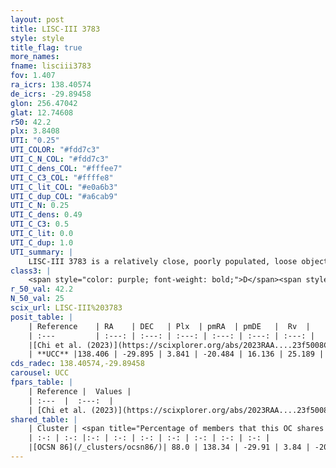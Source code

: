 ```yaml
---
layout: post
title: LISC-III 3783
style: style
title_flag: true
more_names: 
fname: lisciii3783
fov: 1.407
ra_icrs: 138.40574
de_icrs: -29.89458
glon: 256.47042
glat: 12.74608
r50: 42.2
plx: 3.8408
UTI: "0.25"
UTI_COLOR: "#fdd7c3"
UTI_C_N_COL: "#fdd7c3"
UTI_C_dens_COL: "#fffee7"
UTI_C_C3_COL: "#ffffe8"
UTI_C_lit_COL: "#e0a6b3"
UTI_C_dup_COL: "#a6cab9"
UTI_C_N: 0.25
UTI_C_dens: 0.49
UTI_C_C3: 0.5
UTI_C_lit: 0.0
UTI_C_dup: 1.0
UTI_summary: |
    LISC-III 3783 is a relatively close, poorly populated, loose object of intermediate C3 quality. It was recently reported in the literature. This object shares a large percentage of members with a later reported entry.
class3: |
    <span style="color: purple; font-weight: bold;">D</span><span style="color: green; font-weight: bold;">A</span>
r_50_val: 42.2
N_50_val: 25
scix_url: LISC-III%203783
posit_table: |
    | Reference    | RA    | DEC   | Plx  | pmRA  | pmDE   |  Rv  |
    | :---         | :---: | :---: | :---: | :---: | :---: | :---: |
    |[Chi et al. (2023)](https://scixplorer.org/abs/2023RAA....23f5008C) | 138.317 | -29.981 | 3.848 | -20.561 | 15.861 | -- |
    | **UCC** |138.406 | -29.895 | 3.841 | -20.484 | 16.136 | 25.189 | 
cds_radec: 138.40574,-29.89458
carousel: UCC
fpars_table: |
    | Reference |  Values |
    | :---  |  :---:  |
    | [Chi et al. (2023)](https://scixplorer.org/abs/2023RAA....23f5008C) | `E(V-I)=0.52, m-M=8.0, Z=0.004, fbin=0.23` |
shared_table: |
    | Cluster | <span title="Percentage of members that this OC shares with the ones listed">%</span>   | RA   | DEC   | Plx   | pmRA  | pmDE  | Rv | UTI |
    | :-: | :-: |:-: | :-: | :-: | :-: | :-: | :-: | :-: |
    |[OCSN 86](/_clusters/ocsn86/)| 88.0 | 138.34 | -29.91 | 3.84 | -20.49 | 16.17 | 25.19 |0.08 |
---
```

